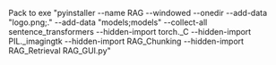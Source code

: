 Pack to exe
"pyinstaller --name RAG --windowed --onedir --add-data "logo.png;." --add-data "models;models" --collect-all sentence_transformers --hidden-import torch._C --hidden-import PIL._imagingtk --hidden-import RAG_Chunking --hidden-import RAG_Retrieval RAG_GUI.py"
